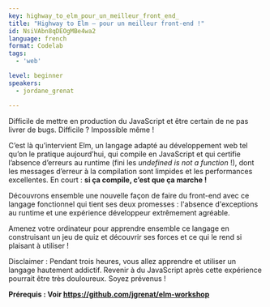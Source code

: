 ```yaml
---
key: highway_to_elm_pour_un_meilleur_front_end_
title: "Highway to Elm – pour un meilleur front-end !"
id: NsiVAbn8qDEOgMBe4wa2
language: french
format: Codelab
tags:
  - 'web'

level: beginner
speakers:
  - jordane_grenat

---
```


Difficile de mettre en production du JavaScript et être certain de ne pas livrer de bugs. Difficile ? Impossible même !

C’est là qu’intervient Elm, un langage adapté au développement web tel qu’on le pratique aujourd’hui, qui compile en JavaScript et qui certifie l’absence d’erreurs au runtime (fini les *undefined is not a function* !), dont les messages d’erreur à la compilation sont limpides et les performances excellentes. En court : **si ça compile, c’est que ça marche !**

Découvrons ensemble une nouvelle façon de faire du front-end avec ce langage fonctionnel qui tient ses deux promesses : l'absence d'exceptions au runtime et une expérience développeur extrêmement agréable.

Amenez votre ordinateur pour apprendre ensemble ce langage en construisant un jeu de quiz et découvrir ses forces et ce qui le rend si plaisant à utiliser !

Disclaimer : Pendant trois heures, vous allez apprendre et utiliser un langage hautement addictif. Revenir à du JavaScript après cette expérience pourrait être très douloureux. Soyez prévenus !

**Prérequis : Voir https://github.com/jgrenat/elm-workshop**
